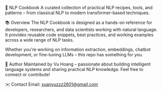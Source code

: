 🧠 NLP Cookbook
A curated collection of practical NLP recipes, tools, and patterns – from classical NLP to modern transformer-based techniques.

📚 Overview
The NLP Cookbook is designed as a hands-on reference for developers, researchers, and data scientists working with natural language. It provides reusable code snippets, best practices, and working examples across a wide range of NLP tasks.

Whether you're working on information extraction, embeddings, chatbot development, or fine-tuning LLMs – this repo has something for you.

👤 Author
Maintained by Vu Hoang – passionate about building intelligent language systems and sharing practical NLP knowledge.
Feel free to connect or contribute!

✉️ Contact
Email: xuanvuzzz2601@gmail.com